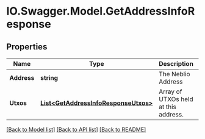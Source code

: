 # IO.Swagger.Model.GetAddressInfoResponse
## Properties

Name | Type | Description | Notes
------------ | ------------- | ------------- | -------------
**Address** | **string** | The Neblio Address | [optional] 
**Utxos** | [**List&lt;GetAddressInfoResponseUtxos&gt;**](GetAddressInfoResponseUtxos.md) | Array of UTXOs held at this address. | [optional] 

[[Back to Model list]](../README.md#documentation-for-models) [[Back to API list]](../README.md#documentation-for-api-endpoints) [[Back to README]](../README.md)

